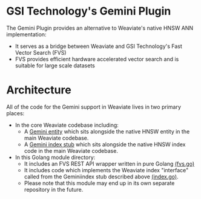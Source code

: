 
# GSI Technology's Gemini Plugin

The Gemini Plugin provides an alternative to Weaviate's native HNSW ANN implementation:
* It serves as a bridge between Weaviate and GSI Technology's Fast Vector Search (FVS)
* FVS provides efficient hardware accelerated vector search and is suitable for large scale datasets

# Architecture

All of the code for the Gemini support in Weaviate lives in two primary places:
* In the core Weaviate codebase including:
  * A [Gemini entity](../../entities/vectorindex/gemini/config.go) which sits alongside the native HNSW entity in the main Weaviate codebase.
  * A [Gemini index stub](../../adapters/repos/db/vector/gemini/) which sits alongside the native HNSW index code in the main Weaviate codebase.
* In this Golang module directory:
  * It includes an FVS REST API wrapper written in pure Golang [\(fvs.go\)](./fvs.go)
  * It includes code which implements the Weaviate index "interface" called from the Geminiindex stub described above [\(index.go\)](./index.go).
  * Please note that this module may end up in its own separate repository in the future.



